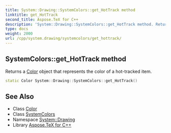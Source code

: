```yaml
---
title: System::Drawing::SystemColors::get_HotTrack method
linktitle: get_HotTrack
second_title: Aspose.TeX for C++
description: 'System::Drawing::SystemColors::get_HotTrack method. Returns a Color object that represents the color of a hot-tracked item in C++.'
type: docs
weight: 2000
url: /cpp/system.drawing/systemcolors/get_hottrack/
---
```

## SystemColors::get_HotTrack method


Returns a [Color](../../color/) object that represents the color of a hot-tracked item.

```cpp
static Color System::Drawing::SystemColors::get_HotTrack()
```

## See Also

* Class [Color](../../color/)
* Class [SystemColors](../)
* Namespace [System::Drawing](../../)
* Library [Aspose.TeX for C++](../../../)
